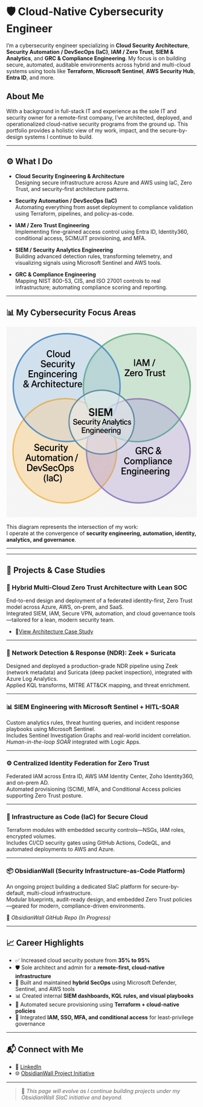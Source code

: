 # 🛡️ Cloud-Native Cybersecurity Engineer

I’m a cybersecurity engineer specializing in **Cloud Security Architecture**, **Security Automation / DevSecOps (IaC)**, **IAM / Zero Trust**, **SIEM & Analytics**, and **GRC & Compliance Engineering**. My focus is on building secure, automated, auditable environments across hybrid and multi-cloud systems using tools like **Terraform**, **Microsoft Sentinel**, **AWS Security Hub**, **Entra ID**, and more.

## About Me
With a background in full-stack IT and experience as the sole IT and security owner for a remote-first company, I’ve architected, deployed, and operationalized cloud-native security programs from the ground up. This portfolio provides a holistic view of my work, impact, and the secure-by-design systems I continue to build.

--- 

## ⚙️ What I Do

- **Cloud Security Engineering & Architecture**  
  Designing secure infrastructure across Azure and AWS using IaC, Zero Trust, and security-first architecture patterns.

- **Security Automation / DevSecOps (IaC)**  
  Automating everything from asset deployment to compliance validation using Terraform, pipelines, and policy-as-code.

- **IAM / Zero Trust Engineering**  
  Implementing fine-grained access control using Entra ID, Identity360, conditional access, SCIM/JIT provisioning, and MFA.

- **SIEM / Security Analytics Engineering**  
  Building advanced detection rules, transforming telemetry, and visualizing signals using Microsoft Sentinel and AWS tools.

- **GRC & Compliance Engineering**  
  Mapping NIST 800-53, CIS, and ISO 27001 controls to real infrastructure; automating compliance scoring and reporting.

---

## 📊 My Cybersecurity Focus Areas

![Cybersecurity Specialization Venn Diagram](./assets/venn_diagram.png)

This diagram represents the intersection of my work:  
I operate at the convergence of **security engineering, automation, identity, analytics, and governance**.

---

---
## 🚧 Projects & Case Studies

### 🧱 Hybrid Multi-Cloud Zero Trust Architecture with Lean SOC  
End-to-end design and deployment of a federated identity-first, Zero Trust model across Azure, AWS, on-prem, and SaaS.  
Integrated SIEM, IAM, Secure VPN, automation, and cloud governance tools—tailored for a lean, modern security team.  
- 📎[View Architecture Case Study](https://github.com/Kxanx1538/hybrid-zero-trust-architectu)

---

### 📡 Network Detection & Response (NDR): Zeek + Suricata  
Designed and deployed a production-grade NDR pipeline using Zeek (network metadata) and Suricata (deep packet inspection), integrated with Azure Log Analytics.  
Applied KQL transforms, MITRE ATT&CK mapping, and threat enrichment.

---

### 📊 SIEM Engineering with Microsoft Sentinel + HITL-SOAR  
Custom analytics rules, threat hunting queries, and incident response playbooks using Microsoft Sentinel.  
Includes Sentinel Investigation Graphs and real-world incident correlation.  
_Human-in-the-loop SOAR_ integrated with Logic Apps.

---

### ⚙️ Centralized Identity Federation for Zero Trust  
Federated IAM across Entra ID, AWS IAM Identity Center, Zoho Identity360, and on-prem AD.  
Automated provisioning (SCIM), MFA, and Conditional Access policies supporting Zero Trust posture.

---

### 🧱 Infrastructure as Code (IaC) for Secure Cloud  
Terraform modules with embedded security controls—NSGs, IAM roles, encrypted volumes.  
Includes CI/CD security gates using GitHub Actions, CodeQL, and automated deployments to AWS and Azure.

---

### 📦 ObsidianWall (Security Infrastructure-as-Code Platform)  
An ongoing project building a dedicated SIaC platform for secure-by-default, multi-cloud infrastructure.  
Modular blueprints, audit-ready design, and embedded Zero Trust policies—geared for modern, compliance-driven environments.

🔗 _ObsidianWall GitHub Repo (In Progress)_

---

## 📈 Career Highlights

- ✅ Increased cloud security posture from **35% to 95%**
- 🛡️ Sole architect and admin for a **remote-first, cloud-native infrastructure**
- 📍 Built and maintained **hybrid SecOps** using Microsoft Defender, Sentinel, and AWS tools
- 📊 Created internal **SIEM dashboards, KQL rules, and visual playbooks**
- 🔁 Automated secure provisioning using **Terraform + cloud-native policies**
- 🔐 Integrated **IAM, SSO, MFA, and conditional access** for least-privilege governance

---

## 📬 Connect with Me

- 🔗 [LinkedIn](https://linkedin.com/in/your-link)
- 🌐 [ObsidianWall Project Initiative](https://your-obsidianwall-url.com)

---

> 🧭 *This page will evolve as I continue building projects under my ObsidianWall SIaC initiative and beyond.*
